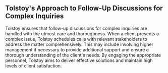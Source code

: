 ## Tolstoy's Approach to Follow-Up Discussions for Complex Inquiries

Tolstoy ensures that follow-up discussions for complex inquiries are handled with the utmost care and thoroughness. When a client presents a complex issue, Tolstoy schedules calls with relevant stakeholders to address the matter comprehensively. This may include involving higher management if necessary to provide additional support and ensure a thorough understanding of the client's needs. By engaging the appropriate personnel, Tolstoy aims to deliver effective solutions and maintain high levels of client satisfaction.